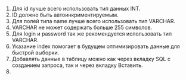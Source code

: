 1. Для id лучше всего использовать тип данных INT.
2. ID должно быть автоинкриментируемым.
3. Для полей типа name лучше всего использовать тип VARCHAR.
4. VARCHAR не может содержать больше 255 символов.
5. Для login и password так же рекомендуется использовать тип VARCHAR.
6. Указание index помогает в будущем оптимизировать данные для быстрой выборки.
7. Добавлять данные в таблицу можно как через вкладку SQL с созданием запроса, так и через вкладку Вставить.
8. 